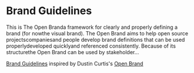 # Brand Guidelines

This is The Open Branda framework for clearly and properly defining a brand (for nowthe visual brand). The Open Brand aims to help open source projectscompaniesand people develop brand definitions that can be used properlydeveloped quicklyand referenced consistently. Because of its structurethe Open Brand can be used by stakeholder…

[Brand Guidelines](https://github.com/kwaledesign/open-brand) inspired by Dustin Curtis's [Open Brand](http://dcurt.is/the-open-brand)


